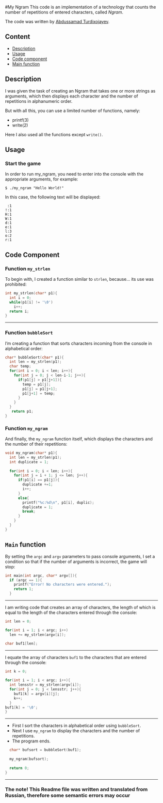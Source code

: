 #My Ngram
This code is an implementation of a technology that counts the number of repetitions of entered characters, called *Ngram*.

The code was written by [Abdussamad Turdixojayev](https://github.com/Abuuu2007).

## Content
* [Description](#description)
* [Usage](#usage)
* [Code component](#code-component)
* [Main function](#main-function)
## Description
I was given the task of creating an Ngram that takes one or more strings as arguments, which then displays each character and the number of repetitions in alphanumeric order.

But with all this, you can use a limited number of functions, namely:

* printf(3)
* write(2)

Here I also used all the functions except `write()`.

## Usage
### Start the game
In order to run my_ngram, you need to enter into the console with the appropriate arguments, for example:
```
$ ./my_ngram "Hello World!"
```
In this case, the following text will be displayed:
```
 :1
!:1
H:1
W:1
d:1
e:1
l:3
o:2
r:1
```
## Code Component
### Function `my_strlen`
To begin with, I created a function similar to `strlen`, because... its use was prohibited:
```c
int my_strlen(char* p1){
  int i = 0;
  while(p1[i] != '\0')
    i++;
  return i;
}
```
---
### Function `bubbleSort`
I’m creating a function that sorts characters incoming from the console in alphabetical order:
```c
char* bubbleSort(char* p1){
  int len = my_strlen(p1);
  char temp;
  for(int i = 0; i < len; i++){
    for(int j = 0; j < len-i-1; j++){
      if(p1[j] > p1[j+1]){
        temp = p1[j];
        p1[j] = p1[j+1];
        p1[j+1] = temp;
      }
    }
  }
   return p1;
}
```
### Function `my_ngram`
And finally, the `my_ngram` function itself, which displays the characters and the number of their repetitions:
```c
void my_ngram(char* p1){
  int len = my_strlen(p1);
  int duplicate = 1;
  
  for(int i = 0; i < len; i++){
    for(int j = i + 1; j <= len; j++){
      if(p1[i] == p1[j]){
        duplicate +=1;
        i++;
      }
      else{
        printf("%c:%d\n", p1[i], duplic);
        duplicate = 1;
        break;
      }
    }
  }
}
```
## `Main` function
By setting the `argc` and `argv` parameters to pass console arguments, I set a condition so that if the number of arguments is incorrect, the game will stop:
```c
int main(int argc, char* argv[]){
  if (argc == 1){
    printf("Error! No characters were entered.");
    return 1;
  }
```
---
I am writing code that creates an array of characters, the length of which is equal to the length of the characters entered through the console:
```c
int len = 0;

for(int i = 1; i < argc; i++)
  len += my_strlen(argv[i]);

char buf1[len];
```
---
I equate the array of characters `buf1` to the characters that are entered through the console:
```c
int k = 0;
  
for(int i = 1; i < argc; i++){
  int lensstr = my_strlen(argv[i]);
  for(int j = 0; j < lensstr; j++){
    buf1[k] = argv[i][j];
    k++;
  }
buf1[k] = '\0';
}
```
---
* First I sort the characters in alphabetical order using `bubbleSort`.
* Next I use `my_ngram` to display the characters and the number of repetitions.
* The program ends.
```c
  char* bufsort = bubbleSort(buf1);
  
  my_ngram(bufsort);
    
  return 0;
}
```
---
### The note! This Readme file was written and translated from Russian, therefore some semantic errors may occur